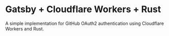# Gatsby + Cloudflare Workers + Rust

A simple implementation for GitHub OAuth2 authentication using Cloudflare Workers and Rust.
